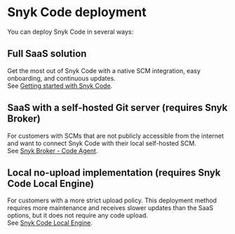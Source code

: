 # Snyk Code deployment

You can deploy Snyk Code in several ways:

## Full SaaS solution&#x20;

Get the most out of Snyk Code with a native SCM integration, easy onboarding, and continuous updates.\
See [Getting started with Snyk Code](../../scan-applications/start-scanning-using-the-cli-web-ui-or-api/scan-code/activate-snyk-code-using-the-web-ui.md).

## SaaS with a self-hosted Git server (requires Snyk Broker)

For customers with SCMs that are not publicly accessible from the internet and want to connect Snyk Code with their local self-hosted SCM.\
See [Snyk Broker - Code Agent](../../enterprise-setup/snyk-broker/snyk-broker-code-agent/).

## Local no-upload implementation (requires Snyk Code Local Engine)

For customers with a more strict upload policy. This deployment method requires more maintenance and receives slower updates than the SaaS options, but it does not require any code upload.\
See [Snyk Code Local Engine](../../scan-applications/snyk-code/snyk-code-local-engine.md).
